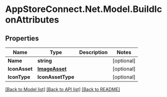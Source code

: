 # AppStoreConnect.Net.Model.BuildIconAttributes

## Properties

Name | Type | Description | Notes
------------ | ------------- | ------------- | -------------
**Name** | **string** |  | [optional] 
**IconAsset** | [**ImageAsset**](ImageAsset.md) |  | [optional] 
**IconType** | **IconAssetType** |  | [optional] 

[[Back to Model list]](../README.md#documentation-for-models) [[Back to API list]](../README.md#documentation-for-api-endpoints) [[Back to README]](../README.md)

